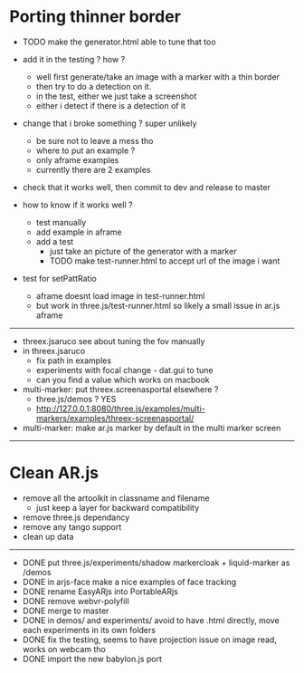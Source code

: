 # Porting thinner border
- TODO make the generator.html able to tune that too
- add it in the testing ? how ?
  - well first generate/take an image with a marker with a thin border
  - then try to do a detection on it.
  - in the test, either we just take a screenshot
  - either i detect if there is a detection of it
- change that i broke something ? super unlikely
  - be sure not to leave a mess tho
  - where to put an example ?
  - only aframe examples
  - currently there are 2 examples
- check that it works well, then commit to dev and release to master
- how to know if it works well ?
  - test manually
  - add example in aframe
  - add a test
    - just take an picture of the generator with a marker
    - TODO make test-runner.html to accept url of the image i want

- test for setPattRatio
  - aframe doesnt load image in test-runner.html
  - but work in three.js/test-runner.html so likely a small issue in ar.js aframe

---

- threex.jsaruco see about tuning the fov manually
- in threex.jsaruco
  - fix path in examples
  - experiments with focal change - dat.gui to tune
  - can you find a value which works on macbook
- multi-marker: put threex.screenasportal elsewhere ?
  - three.js/demos ? YES
  - http://127.0.0.1:8080/three.js/examples/multi-markers/examples/threex-screenasportal/
- multi-marker: make ar.js marker by default in the multi marker screen


---
# Clean AR.js
- remove all the artoolkit in classname and filename
  - just keep a layer for backward compatibility
- remove three.js dependancy
- remove any tango support
- clean up data

---

- DONE put three.js/experiments/shadow markercloak + liquid-marker as /demos
- DONE in arjs-face make a nice examples of face tracking
- DONE rename EasyARjs into PortableARjs
- DONE remove webvr-polyfill
- DONE merge to master
- DONE in demos/ and experiments/ avoid to have .html directly, move each experiments in its own folders
- DONE fix the testing, seems to have projection issue on image read, works on webcam tho
- DONE import the new babylon.js port
